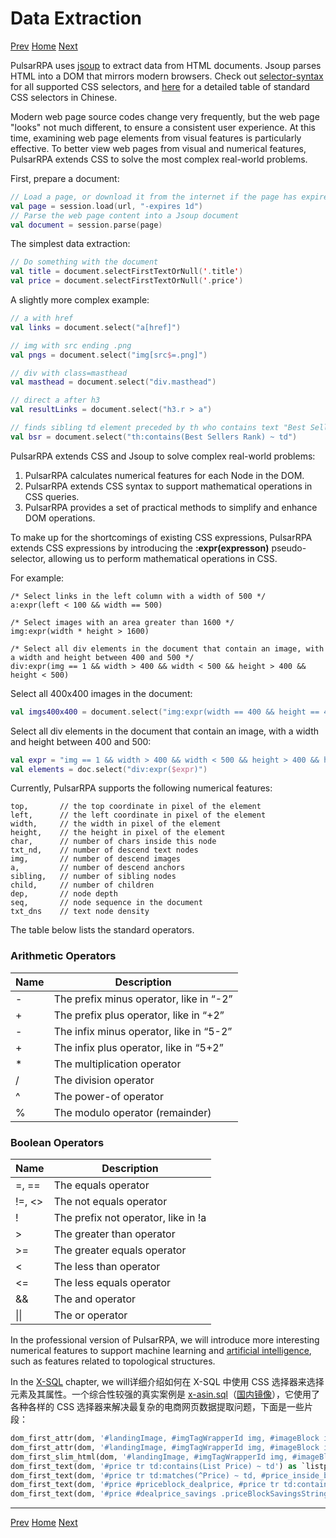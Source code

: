 Data Extraction
=

[Prev](3load-options.md) [Home](1home.md) [Next](5URL.md)

PulsarRPA uses [jsoup](https://jsoup.org/) to extract data from HTML documents. Jsoup parses HTML into a DOM that mirrors modern browsers. Check out [selector-syntax](https://jsoup.org/cookbook/extracting-data/selector-syntax) for all supported CSS selectors, and [here](https://www.w3school.com.cn/cssref/css_selectors.asp) for a detailed table of standard CSS selectors in Chinese.

Modern web page source codes change very frequently, but the web page "looks" not much different, to ensure a consistent user experience. At this time, examining web page elements from visual features is particularly effective. To better view web pages from visual and numerical features, PulsarRPA extends CSS to solve the most complex real-world problems.

First, prepare a document:

```kotlin
// Load a page, or download it from the internet if the page has expired or is being loaded for the first time
val page = session.load(url, "-expires 1d")
// Parse the web page content into a Jsoup document
val document = session.parse(page)
```

The simplest data extraction:

```kotlin
// Do something with the document
val title = document.selectFirstTextOrNull('.title')
val price = document.selectFirstTextOrNull('.price')
```

A slightly more complex example:

```kotlin
// a with href
val links = document.select("a[href]")

// img with src ending .png
val pngs = document.select("img[src$=.png]")

// div with class=masthead
val masthead = document.select("div.masthead")

// direct a after h3
val resultLinks = document.select("h3.r > a")

// finds sibling td element preceded by th who contains text "Best Sellers Rank"
val bsr = document.select("th:contains(Best Sellers Rank) ~ td")
```

PulsarRPA extends CSS and Jsoup to solve complex real-world problems:

1. PulsarRPA calculates numerical features for each Node in the DOM.
2. PulsarRPA extends CSS syntax to support mathematical operations in CSS queries.
3. PulsarRPA provides a set of practical methods to simplify and enhance DOM operations.

To make up for the shortcomings of existing CSS expressions, PulsarRPA extends CSS expressions by introducing the **:expr(expresson)** pseudo-selector, allowing us to perform mathematical operations in CSS.

For example:

```
/* Select links in the left column with a width of 500 */
a:expr(left < 100 && width == 500)

/* Select images with an area greater than 1600 */
img:expr(width * height > 1600)

/* Select all div elements in the document that contain an image, with a width and height between 400 and 500 */
div:expr(img == 1 && width > 400 && width < 500 && height > 400 && height < 500)
```

Select all 400x400 images in the document:

```kotlin
val imgs400x400 = document.select("img:expr(width == 400 && height == 400)")
```

Select all div elements in the document that contain an image, with a width and height between 400 and 500:

```kotlin
val expr = "img == 1 && width > 400 && width < 500 && height > 400 && height < 500"
val elements = doc.select("div:expr($expr)")
```

Currently, PulsarRPA supports the following numerical features:

```
top,       // the top coordinate in pixel of the element
left,      // the left coordinate in pixel of the element
width,     // the width in pixel of the element
height,    // the height in pixel of the element
char,      // number of chars inside this node
txt_nd,    // number of descend text nodes
img,       // number of descend images
a,         // number of descend anchors
sibling,   // number of sibling nodes
child,     // number of children
dep,       // node depth
seq,       // node sequence in the document
txt_dns    // text node density
```

The table below lists the standard operators.

### Arithmetic Operators

| Name | Description                             |
| ---- | --------------------------------------- |
| -    | The prefix minus operator, like in “-2”  |
| +    | The prefix plus operator, like in “+2”   |
| -    | The infix minus operator, like in “5-2” |
| +    | The infix plus operator, like in “5+2”  |
| *    | The multiplication operator             |
| /    | The division operator                    |
| ^    | The power-of operator                    |
| %    | The modulo operator (remainder)           |

### Boolean Operators

| Name    | Description                          |
| ------- | ------------------------------------ |
| =, ==   | The equals operator                   |
| !=, <>  | The not equals operator               |
| !       | The prefix not operator, like in !a      |
| >       | The greater than operator             |
| >=      | The greater equals operator           |
| <       | The less than operator                |
| <=      | The less equals operator              |
| &&      | The and operator                      |
| \|\|    | The or operator                       |

In the professional version of PulsarRPA, we will introduce more interesting numerical features to support machine learning and [artificial intelligence](https://zhuanlan.zhihu.com/p/576098111), such as features related to topological structures.

In the [X-SQL](13X-SQL.md) chapter, we will详细介绍如何在 X-SQL 中使用 CSS 选择器来选择元素及其属性。一个综合性较强的真实案例是 [x-asin.sql](https://github.com/platonai/exotic-amazon/tree/main/src/main/resources/sites/amazon/crawl/parse/sql/crawl/x-asin.sql)（[国内镜像](https://gitee.com/platonai_galaxyeye/exotic-amazon/blob/main/src/main/resources/sites/amazon/crawl/parse/sql/crawl/x-asin.sql)），它使用了各种各样的 CSS 选择器来解决最复杂的电商网页数据提取问题，下面是一些片段：

```sql
dom_first_attr(dom, '#landingImage, #imgTagWrapperId img, #imageBlock img:expr(width>400)', 'data-old-hires') as `imgsrc`,
dom_first_attr(dom, '#landingImage, #imgTagWrapperId img, #imageBlock img:expr(width>400)', 'data-a-dynamic-image') as `dynamicimgsrcs`,
dom_first_slim_html(dom, '#landingImage, #imgTagWrapperId img, #imageBlock img:expr(width>400)') as `img`,
dom_first_text(dom, '#price tr td:contains(List Price) ~ td') as `listprice`,
dom_first_text(dom, '#price tr td:matches(^Price) ~ td, #price_inside_buybox') as `price`,
dom_first_text(dom, '#price #priceblock_dealprice, #price tr td:contains(Deal of the Day) ~ td') as `withdeal`,
dom_first_text(dom, '#price #dealprice_savings .priceBlockSavingsString, #price tr td:contains(You Save) ~ td') as `yousave`,
```

------

[Prev](3load-options.md) [Home](1home.md) [Next](5URL.md)

